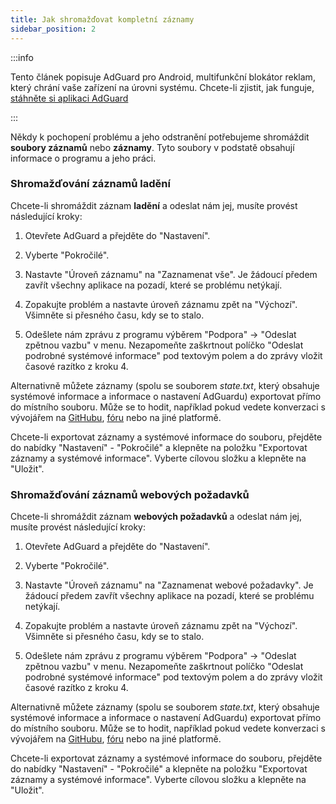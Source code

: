 ```yaml
---
title: Jak shromažďovat kompletní záznamy
sidebar_position: 2
---
```


:::info

Tento článek popisuje AdGuard pro Android, multifunkční blokátor reklam, který chrání vaše zařízení na úrovni systému. Chcete-li zjistit, jak funguje, [stáhněte si aplikaci AdGuard](https://adguard.com/download.html?auto=true)

:::

Někdy k pochopení problému a jeho odstranění potřebujeme shromáždit **soubory záznamů** nebo **záznamy**. Tyto soubory v podstatě obsahují informace o programu a jeho práci.

### Shromažďování záznamů ladění

Chcete-li shromáždit záznam **ladění** a odeslat nám jej, musíte provést následující kroky:

1. Otevřete AdGuard a přejděte do "Nastavení".

2. Vyberte "Pokročilé".

3. Nastavte "Úroveň záznamu" na "Zaznamenat vše". Je žádoucí předem zavřít všechny aplikace na pozadí, které se problému netýkají.

4. Zopakujte problém a nastavte úroveň záznamu zpět na "Výchozí". Všimněte si přesného času, kdy se to stalo.

5. Odešlete nám zprávu z programu výběrem "Podpora" → "Odeslat zpětnou vazbu" v menu. Nezapomeňte zaškrtnout políčko "Odeslat podrobné systémové informace" pod textovým polem a do zprávy vložit časové razítko z kroku 4.

Alternativně můžete záznamy (spolu se souborem *state.txt*, který obsahuje systémové informace a informace o nastavení AdGuardu) exportovat přímo do místního souboru. Může se to hodit, například pokud vedete konverzaci s vývojářem na [GitHubu](https://github.com/AdguardTeam/AdguardForAndroid/issues), [fóru](https://forum.adguard.com/) nebo na jiné platformě.

Chcete-li exportovat záznamy a systémové informace do souboru, přejděte do nabídky "Nastavení" - "Pokročilé" a klepněte na položku "Exportovat záznamy a systémové informace". Vyberte cílovou složku a klepněte na "Uložit".

### Shromažďování záznamů webových požadavků

Chcete-li shromáždit záznam **webových požadavků** a odeslat nám jej, musíte provést následující kroky:

1. Otevřete AdGuard a přejděte do "Nastavení".

2. Vyberte "Pokročilé".

3. Nastavte "Úroveň záznamu" na "Zaznamenat webové požadavky". Je žádoucí předem zavřít všechny aplikace na pozadí, které se problému netýkají.

4. Zopakujte problém a nastavte úroveň záznamu zpět na "Výchozí". Všimněte si přesného času, kdy se to stalo.

5. Odešlete nám zprávu z programu výběrem "Podpora" → "Odeslat zpětnou vazbu" v menu. Nezapomeňte zaškrtnout políčko "Odeslat podrobné systémové informace" pod textovým polem a do zprávy vložit časové razítko z kroku 4.

Alternativně můžete záznamy (spolu se souborem *state.txt*, který obsahuje systémové informace a informace o nastavení AdGuardu) exportovat přímo do místního souboru. Může se to hodit, například pokud vedete konverzaci s vývojářem na [GitHubu](https://github.com/AdguardTeam/AdguardForAndroid/issues), [fóru](https://forum.adguard.com/) nebo na jiné platformě.

Chcete-li exportovat záznamy a systémové informace do souboru, přejděte do nabídky "Nastavení" - "Pokročilé" a klepněte na položku "Exportovat záznamy a systémové informace". Vyberte cílovou složku a klepněte na "Uložit".
